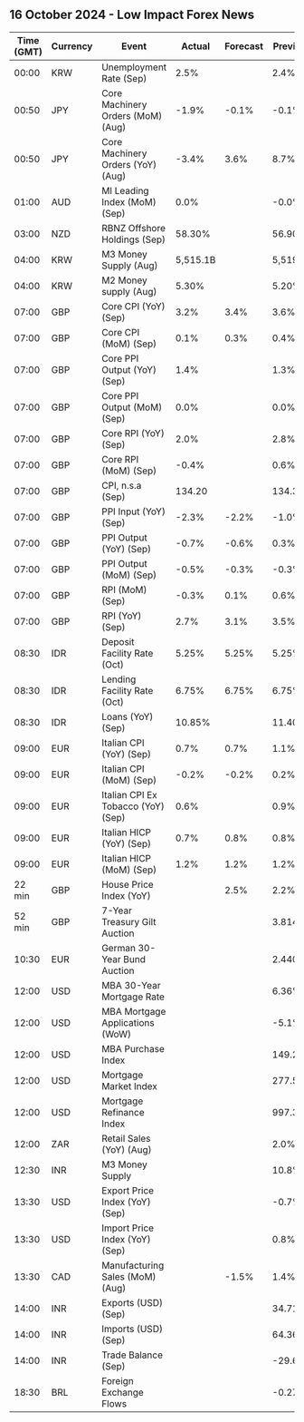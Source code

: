 ## 16 October 2024 - Low Impact Forex News

| Time (GMT) | Currency | Event | Actual | Forecast | Previous |
|------|----------|-------|--------|----------|----------|
| 00:00 | KRW | Unemployment Rate (Sep) | 2.5% |  | 2.4% |
| 00:50 | JPY | Core Machinery Orders (MoM) (Aug) | -1.9% | -0.1% | -0.1% |
| 00:50 | JPY | Core Machinery Orders (YoY) (Aug) | -3.4% | 3.6% | 8.7% |
| 01:00 | AUD | MI Leading Index (MoM) (Sep) | 0.0% |  | -0.0% |
| 03:00 | NZD | RBNZ Offshore Holdings (Sep) | 58.30% |  | 56.90% |
| 04:00 | KRW | M3 Money Supply (Aug) | 5,515.1B |  | 5,519.7B |
| 04:00 | KRW | M2 Money supply (Aug) | 5.30% |  | 5.20% |
| 07:00 | GBP | Core CPI (YoY) (Sep) | 3.2% | 3.4% | 3.6% |
| 07:00 | GBP | Core CPI (MoM) (Sep) | 0.1% | 0.3% | 0.4% |
| 07:00 | GBP | Core PPI Output (YoY) (Sep) | 1.4% |  | 1.3% |
| 07:00 | GBP | Core PPI Output (MoM) (Sep) | 0.0% |  | 0.0% |
| 07:00 | GBP | Core RPI (YoY) (Sep) | 2.0% |  | 2.8% |
| 07:00 | GBP | Core RPI (MoM) (Sep) | -0.4% |  | 0.6% |
| 07:00 | GBP | CPI, n.s.a (Sep) | 134.20 |  | 134.30 |
| 07:00 | GBP | PPI Input (YoY) (Sep) | -2.3% | -2.2% | -1.0% |
| 07:00 | GBP | PPI Output (YoY) (Sep) | -0.7% | -0.6% | 0.3% |
| 07:00 | GBP | PPI Output (MoM) (Sep) | -0.5% | -0.3% | -0.3% |
| 07:00 | GBP | RPI (MoM) (Sep) | -0.3% | 0.1% | 0.6% |
| 07:00 | GBP | RPI (YoY) (Sep) | 2.7% | 3.1% | 3.5% |
| 08:30 | IDR | Deposit Facility Rate (Oct) | 5.25% | 5.25% | 5.25% |
| 08:30 | IDR | Lending Facility Rate (Oct) | 6.75% | 6.75% | 6.75% |
| 08:30 | IDR | Loans (YoY) (Sep) | 10.85% |  | 11.40% |
| 09:00 | EUR | Italian CPI (YoY) (Sep) | 0.7% | 0.7% | 1.1% |
| 09:00 | EUR | Italian CPI (MoM) (Sep) | -0.2% | -0.2% | 0.2% |
| 09:00 | EUR | Italian CPI Ex Tobacco (YoY) (Sep) | 0.6% |  | 0.9% |
| 09:00 | EUR | Italian HICP (YoY) (Sep) | 0.7% | 0.8% | 0.8% |
| 09:00 | EUR | Italian HICP (MoM) (Sep) | 1.2% | 1.2% | 1.2% |
| 22 min | GBP | House Price Index (YoY) |  | 2.5% | 2.2% |
| 52 min | GBP | 7-Year Treasury Gilt Auction |  |  | 3.814% |
| 10:30 | EUR | German 30-Year Bund Auction |  |  | 2.440% |
| 12:00 | USD | MBA 30-Year Mortgage Rate |  |  | 6.36% |
| 12:00 | USD | MBA Mortgage Applications (WoW) |  |  | -5.1% |
| 12:00 | USD | MBA Purchase Index |  |  | 149.2 |
| 12:00 | USD | Mortgage Market Index |  |  | 277.5 |
| 12:00 | USD | Mortgage Refinance Index |  |  | 997.3 |
| 12:00 | ZAR | Retail Sales (YoY) (Aug) |  |  | 2.0% |
| 12:30 | INR | M3 Money Supply |  |  | 10.8% |
| 13:30 | USD | Export Price Index (YoY) (Sep) |  |  | -0.7% |
| 13:30 | USD | Import Price Index (YoY) (Sep) |  |  | 0.8% |
| 13:30 | CAD | Manufacturing Sales (MoM) (Aug) |  | -1.5% | 1.4% |
| 14:00 | INR | Exports (USD) (Sep) |  |  | 34.71B |
| 14:00 | INR | Imports (USD) (Sep) |  |  | 64.36B |
| 14:00 | INR | Trade Balance (Sep) |  |  | -29.65B |
| 18:30 | BRL | Foreign Exchange Flows |  |  | -0.277B |
